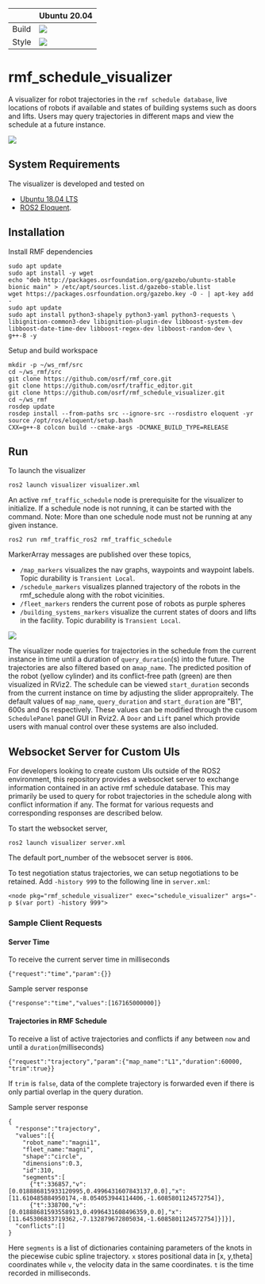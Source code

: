 |       | Ubuntu 20.04                                                                              |
|-------|-------------------------------------------------------------------------------------------|
| Build | ![]( https://github.com/osrf/rmf_schedule_visualizer/workflows/build_foxy/badge.svg )     |
| Style | ![]( https://github.com/osrf/rmf_schedule_visualizer/workflows/style/badge.svg )          |

# rmf_schedule_visualizer

A visualizer for robot trajectories in the `rmf schedule database`, live locations of robots if available and states of building systems such as doors and lifts. Users may query trajectories in different maps and view the schedule at a future instance.

![](docs/media/visualizer.gif)

## System Requirements

The visualizer is developed and tested on
* [Ubuntu 18.04 LTS](http://releases.ubuntu.com/18.04/) 
* [ROS2 Eloquent](https://index.ros.org/doc/ros2/Installation/#installationguide).

## Installation 
Install RMF dependencies
```
sudo apt update
sudo apt install -y wget
echo "deb http://packages.osrfoundation.org/gazebo/ubuntu-stable bionic main" > /etc/apt/sources.list.d/gazebo-stable.list
wget https://packages.osrfoundation.org/gazebo.key -O - | apt-key add -
sudo apt update
sudo apt install python3-shapely python3-yaml python3-requests \
libignition-common3-dev libignition-plugin-dev libboost-system-dev libboost-date-time-dev libboost-regex-dev libboost-random-dev \
g++-8 -y
```

Setup and build workspace
```
mkdir -p ~/ws_rmf/src
cd ~/ws_rmf/src
git clone https://github.com/osrf/rmf_core.git
git clone https://github.com/osrf/traffic_editor.git
git clone https://github.com/osrf/rmf_schedule_visualizer.git
cd ~/ws_rmf
rosdep update
rosdep install --from-paths src --ignore-src --rosdistro eloquent -yr
source /opt/ros/eloquent/setup.bash
CXX=g++-8 colcon build --cmake-args -DCMAKE_BUILD_TYPE=RELEASE
```

## Run 

To launch the visualizer
```
ros2 launch visualizer visualizer.xml
```

An active `rmf_traffic_schedule` node is prerequisite for the visualizer to initialize. If a schedule node is not running, it can be started with the command. Note: More than one schedule node must not be running at any given instance. 
```
ros2 run rmf_traffic_ros2 rmf_traffic_schedule
```

MarkerArray messages are published over these topics,
* `/map_markers` visualizes the nav graphs, waypoints and waypoint labels. Topic durability is `Transient Local`.
* `/schedule_markers` visualizes planned trajectory of the robots in the rmf_schedule along with the robot vicinities. 
* `/fleet_markers` renders the current pose of robots as purple spheres
*  `/building_systems_markers` visualize the current states of doors and lifts in the facility. Topic durability is `Transient Local`.

![](docs/media/developer_panels.png)

The visualizer node queries for trajectories in the schedule from the current instance in time until a duration of `query_duration`(s) into the future. The trajectories are also filtered based on a`map_name`. The predicted position of the robot (yellow cylinder) and its conflict-free path (green) are then visualized in RViz2. The schedule can be viewed `start_duration` seconds from the current instance on time by adjusting the slider appropraitely. The default values of `map_name`, `query_duration` and `start_duration` are "B1", 600s and 0s respectively. These values can be modified through the cusom `SchedulePanel` panel GUI in Rviz2. A `Door` and `Lift` panel which provide users with manual control over these systems are also included.



## Websocket Server for Custom UIs 
For developers looking to create custom UIs outside of the ROS2 environment, this repository provides a websocket server to exchange information contained in an active rmf schedule database. This may primarily be used to query for robot trajectories in the schedule along with conflict information if any. The format for various requests and corresponding responses are described below.

To start the websocket server,

```ros2 launch visualizer server.xml```

The default port_number of the websocet server is `8006`. 

To test negotiation status trajectories, we can setup negotiations to be retained. Add `-history 999` to the following line in `server.xml`:

``` <node pkg="rmf_schedule_visualizer" exec="schedule_visualizer" args="-p $(var port) -history 999"> ```

### Sample Client Requests

#### Server Time
To receive the current server time in milliseconds
```
{"request":"time","param":{}}

```
Sample server response
```
{"response":"time","values":[167165000000]}
```

#### Trajectories in RMF Schedule
To receive a list of active trajectories and conflicts if any between `now` and until a `duration`(milliseconds)
```
{"request":"trajectory","param":{"map_name":"L1","duration":60000, "trim":true}}
```

If `trim` is `false`, data of the complete trajectory is forwarded even if there is only partial overlap in the query duration.

Sample server response 
```
{
  "response":"trajectory",
  "values":[{
    "robot_name":"magni1",
    "fleet_name:"magni",
    "shape":"circle",
    "dimensions":0.3,
    "id":310,
    "segments":[
      {"t":336857,"v":[0.018886815933120995,0.4996431607843137,0.0],"x":[11.610485884950174,-8.054053944114406,-1.6085801124572754]},
      {"t":338700,"v":[0.01888681593558913,0.4996431608496359,0.0],"x":[11.645306833719362,-7.132879672805034,-1.6085801124572754]}]}],
  "conflicts":[]
}

```
Here `segments` is a list of dictionaries containing parameters of the knots in the piecewise cubic spline trajectory. `x` stores positional data in [x, y,theta] coordinates while `v`, the velocity data in the same coordinates. `t` is the time recorded in milliseconds.
